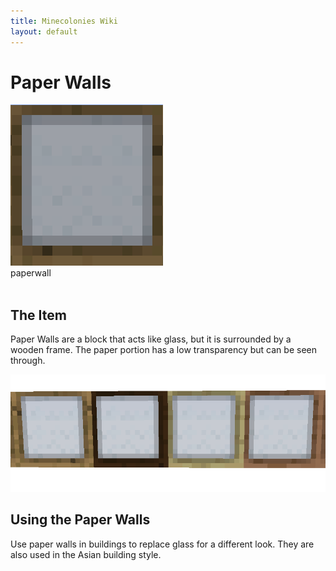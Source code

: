 ```yaml
---
title: Minecolonies Wiki
layout: default
---
```

# Paper Walls

<div class="infobox box text-center">
    <img src="../../assets/images/deco/paperwall.png" alt="Paper Walls"/><br>
    <recipe>paperwall</recipe>
</div>
<br>

## The Item
Paper Walls are a block that acts like glass, but it is surrounded by a wooden frame. The paper portion has a low transparency but can be seen through.
<br>

<img src="../../assets/images/deco/paperwalls.png" alt="Paper Walls" />

## Using the Paper Walls
Use paper walls in buildings to replace glass for a different look. They are also used in the Asian building style.

